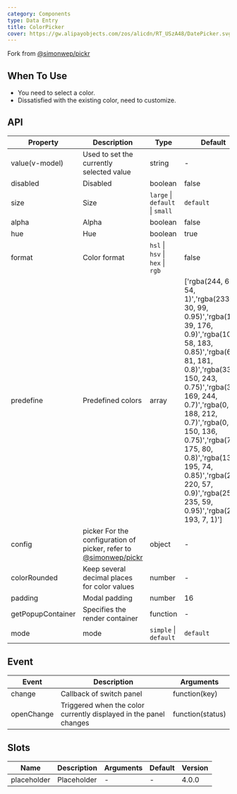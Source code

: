 ```yaml
---
category: Components
type: Data Entry
title: ColorPicker
cover: https://gw.alipayobjects.com/zos/alicdn/RT_USzA48/DatePicker.svg
---
```


Fork from [@simonwep/pickr](https://github.com/Simonwep/pickr)

## When To Use

- You need to select a color.
- Dissatisfied with the existing color, need to customize.

## API

| Property | Description | Type | Default | Version |
| --- | --- | --- | --- | --- |
| value(v-model) | Used to set the currently selected value | string | - | - |
| disabled | Disabled | boolean | false | - |
| size | Size | `large` \| `default` \| `small` | `default` | - |
| alpha | Alpha | boolean | false | - |
| hue | Hue | boolean | true | - |
| format | Color format | `hsl` \| `hsv` \| `hex` \| `rgb` | false | - |
| predefine | Predefined colors | array | ['rgba(244, 67, 54, 1)','rgba(233, 30, 99, 0.95)','rgba(156, 39, 176, 0.9)','rgba(103, 58, 183, 0.85)','rgba(63, 81, 181, 0.8)','rgba(33, 150, 243, 0.75)','rgba(3, 169, 244, 0.7)','rgba(0, 188, 212, 0.7)','rgba(0, 150, 136, 0.75)','rgba(76, 175, 80, 0.8)','rgba(139, 195, 74, 0.85)','rgba(205, 220, 57, 0.9)','rgba(255, 235, 59, 0.95)','rgba(255, 193, 7, 1)'] | - |
| config | picker For the configuration of picker, refer to [@simonwep/pickr](https://www.npmjs.com/package/@simonwep/pickr) | object | - | - |
| colorRounded | Keep several decimal places for color values | number | - | - |
| padding | Modal padding | number | 16 | - |
| getPopupContainer | Specifies the render container | function | - | - |
| mode | mode | `simple` \| `default` | `default` | 4.0.0 |

## Event

| Event | Description | Arguments |
| --- | --- | --- |
| change | Callback of switch panel | function(key) |
| openChange | Triggered when the color currently displayed in the panel changes | function(status) |

## Slots

| Name        | Description | Arguments | Default | Version |
| ----------- | ----------- | --------- | ------- | ------- |
| placeholder | Placeholder | -         | -       | 4.0.0   |
